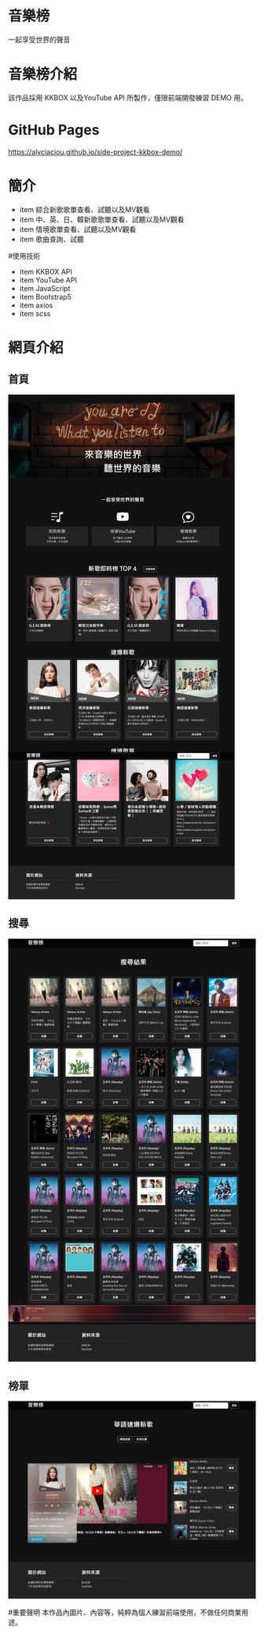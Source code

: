 # 音樂榜
一起享受世界的聲音

# 音樂榜介紹
該作品採用 KKBOX 以及YouTube API 所製作，僅限前端開發練習 DEMO 用。

# GitHub Pages
https://alyciaciou.github.io/side-project-kkbox-demo/

# 簡介
* item 綜合新歌歌單查看、試聽以及MV觀看
* item 中、英、日、韓新歌歌單查看、試聽以及MV觀看
* item 情境歌單查看、試聽以及MV觀看
* item 歌曲查詢、試聽

#使用技術
* item KKBOX API
* item YouTube API
* item JavaScript
* item Bootstrap5
* item axios
* item scss

# 網頁介紹
## 首頁
![GITHUB]( https://github.com/alyciaciou/side-project-kkbox-demo/blob/main/images/%E9%A6%96%E9%A0%81.png)

## 搜尋
![GITHUB]( https://github.com/alyciaciou/side-project-kkbox-demo/blob/main/images/%E6%90%9C%E5%B0%8B.png)

## 榜單
![GITHUB]( https://github.com/alyciaciou/side-project-kkbox-demo/blob/main/images/%E6%A6%9C%E5%96%AE.png)

#重要聲明
本作品內圖片、內容等，純粹為個人練習前端使用，不做任何商業用途。
